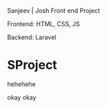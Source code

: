 Sanjeev | Josh Front end Project

Frontend: HTML, CSS, JS

Backend: Laravel

# SProject


hehehehe

okay okay

